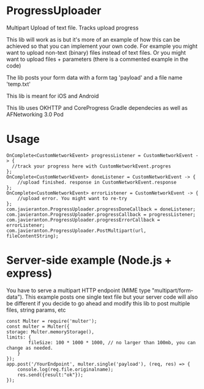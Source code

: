 # ProgressUploader
Multipart Upload of text file. Tracks upload progress

This lib will work as is but it's more of an example of how this can be achieved so that you can implement your own code. For example you might want to upload non-text (binary) files instead of text files. Or you might want to upload files + parameters (there is a commented example in the code)

The lib posts your form data with a form tag 'payload' and a file name 'temp.txt'

This lib is meant for iOS and Android

This lib uses OKHTTP and CoreProgress Gradle dependecies as well as AFNetworking 3.0 Pod
# Usage
    OnComplete<CustomNetworkEvent> progressListener = CustomNetworkEvent -> {   
      //track your progress here with CustomNetworkEvent.progres
    };
    OnComplete<CustomNetworkEvent> doneListener = CustomNetworkEvent -> {   
        //upload finished. response in CustomNetworkEvent.response
    };
    OnComplete<CustomNetworkEvent> errorListener = CustomNetworkEvent -> {  
        //upload error. You might want to re-try
    };
    com.javieranton.ProgressUploader.progressDoneCallback = doneListener;
    com.javieranton.ProgressUploader.progressCallback = progressListener;
    com.javieranton.ProgressUploader.progressErrorCallback = errorListener;
    com.javieranton.ProgressUploader.PostMultipart(url, fileContentString);
# Server-side example (Node.js + express)
You have to serve a multipart HTTP endpoint (MIME type "multipart/form-data"). This example posts one single text file but your server code will also be different if you decide to go ahead and modify this lib to post multiple files, string params, etc

    const Multer = require('multer');
    const multer = Multer({
    storage: Multer.memoryStorage(),
    limits: {
            fileSize: 100 * 1000 * 1000, // no larger than 100mb, you can change as needed.
        }
    });
    app.post('/YourEndpoint', multer.single('payload'), (req, res) => {
        console.log(req.file.originalname);
        res.send({result:"ok"});
    });
